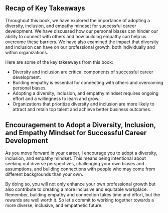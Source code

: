 

Recap of Key Takeaways
----------------------

Throughout this book, we have explored the importance of adopting a diversity, inclusion, and empathy mindset for successful career development. We have discussed how our personal biases can hinder our ability to connect with others and how building empathy can help us overcome these barriers. We have also examined the impact that diversity and inclusion can have on our professional growth, both individually and within organizations.

Here are some of the key takeaways from this book:

* Diversity and inclusion are critical components of successful career development.
* Building empathy is essential for connecting with others and overcoming personal biases.
* Adopting a diversity, inclusion, and empathy mindset requires ongoing effort and a willingness to learn and grow.
* Organizations that prioritize diversity and inclusion are more likely to attract and retain top talent and achieve better business outcomes.

Encouragement to Adopt a Diversity, Inclusion, and Empathy Mindset for Successful Career Development
----------------------------------------------------------------------------------------------------

As you move forward in your career, I encourage you to adopt a diversity, inclusion, and empathy mindset. This means being intentional about seeking out diverse perspectives, challenging your own biases and assumptions, and building connections with people who may come from different backgrounds than your own.

By doing so, you will not only enhance your own professional growth but also contribute to creating a more inclusive and equitable workplace. Remember, building empathy and connection takes time and effort, but the rewards are well worth it. So let's commit to working together towards a more diverse, inclusive, and empathetic future.

